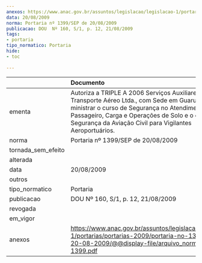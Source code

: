 ```yaml
---
anexos: https://www.anac.gov.br/assuntos/legislacao/legislacao-1/portarias/portarias-2009/portaria-no-1399-sep-de-20-08-2009/@@display-file/arquivo_norma/PA2009-1399.pdf
data: 20/08/2009
norma: Portaria nº 1399/SEP de 20/08/2009
publicacao: DOU  Nº 160, S/1, p. 12, 21/08/2009
tags:
- portaria
tipo_normatico: Portaria
hide: 
- toc 
 
---
```


|                    | Documento                                                                                                                                                                                                                                                            |
|:-------------------|:---------------------------------------------------------------------------------------------------------------------------------------------------------------------------------------------------------------------------------------------------------------------|
| ementa             | Autoriza a TRIPLE A 2006 Serviços Auxiliares de Transporte Aéreo Ltda., com Sede em Guarulhos - SP, a ministrar o curso de Segurança no Atendimento ao Passageiro, Carga e Operações de Solo e o curso de Segurança da Aviação Civil para Vigilantes Aeroportuários. |
| norma              | Portaria nº 1399/SEP de 20/08/2009                                                                                                                                                                                                                                   |
| tornada_sem_efeito |                                                                                                                                                                                                                                                                      |
| alterada           |                                                                                                                                                                                                                                                                      |
| data               | 20/08/2009                                                                                                                                                                                                                                                           |
| outros             |                                                                                                                                                                                                                                                                      |
| tipo_normatico     | Portaria                                                                                                                                                                                                                                                             |
| publicacao         | DOU  Nº 160, S/1, p. 12, 21/08/2009                                                                                                                                                                                                                                  |
| revogada           |                                                                                                                                                                                                                                                                      |
| em_vigor           |                                                                                                                                                                                                                                                                      |
| anexos             | https://www.anac.gov.br/assuntos/legislacao/legislacao-1/portarias/portarias-2009/portaria-no-1399-sep-de-20-08-2009/@@display-file/arquivo_norma/PA2009-1399.pdf                                                                                                    |